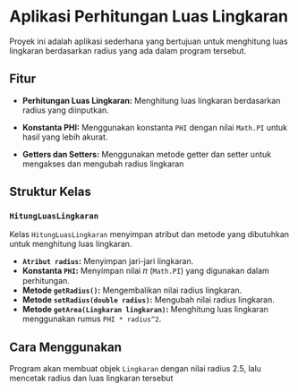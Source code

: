 # Aplikasi Perhitungan Luas Lingkaran

Proyek ini adalah aplikasi sederhana yang bertujuan untuk menghitung luas lingkaran 
berdasarkan radius yang ada dalam program tersebut. 

## Fitur
- **Perhitungan Luas Lingkaran:** 
Menghitung luas lingkaran berdasarkan radius yang diinputkan.

- **Konstanta PHI:**
Menggunakan konstanta `PHI` dengan nilai `Math.PI` untuk hasil yang lebih akurat.

- **Getters dan Setters:** 
Menggunakan metode getter dan setter untuk mengakses dan mengubah radius lingkaran

## Struktur Kelas

### `HitungLuasLingkaran`
Kelas `HitungLuasLingkaran` menyimpan atribut dan metode yang dibutuhkan untuk menghitung luas lingkaran.
- **`Atribut radius`:** Menyimpan jari-jari lingkaran.
- **Konstanta `PHI`:** Menyimpan nilai 𝜋 (`Math.PI`) yang digunakan dalam perhitungan.
- **Metode `getRadius()`:** Mengembalikan nilai radius lingkaran.
- **Metode `setRadius(double radius)`:** Mengubah nilai radius lingkaran.
- **Metode `getArea(Lingkaran lingkaran)`:** Menghitung luas lingkaran menggunakan rumus `PHI * radius^2`.

## Cara Menggunakan
Program akan membuat objek `Lingkaran` dengan nilai radius 2.5, 
lalu mencetak radius dan luas lingkaran tersebut
